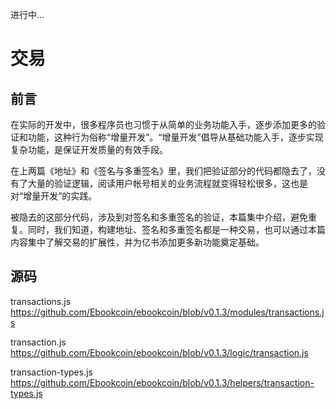 进行中...

# 交易

## 前言

在实际的开发中，很多程序员也习惯于从简单的业务功能入手，逐步添加更多的验证和功能，这种行为俗称“增量开发”。“增量开发”倡导从基础功能入手，逐步实现复杂功能，是保证开发质量的有效手段。

在上两篇《地址》和《签名与多重签名》里，我们把验证部分的代码都隐去了，没有了大量的验证逻辑，阅读用户帐号相关的业务流程就变得轻松很多，这也是对“增量开发”的实践。

被隐去的这部分代码，涉及到对签名和多重签名的验证，本篇集中介绍，避免重复。同时，我们知道，构建地址、签名和多重签名都是一种交易，也可以通过本篇内容集中了解交易的扩展性，并为亿书添加更多新功能奠定基础。

## 源码

transactions.js https://github.com/Ebookcoin/ebookcoin/blob/v0.1.3/modules/transactions.js

transaction.js https://github.com/Ebookcoin/ebookcoin/blob/v0.1.3/logic/transaction.js

transaction-types.js https://github.com/Ebookcoin/ebookcoin/blob/v0.1.3/helpers/transaction-types.js
